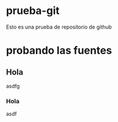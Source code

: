 # prueba-git
Esto es una prueba de repositorio de github

# probando las fuentes
## Hola
asdfg
### Hola
asdf
